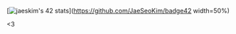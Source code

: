 <!---
AchioteTory/AchioteTory is a ✨ special ✨ repository because its `README.md` (this file) appears on your GitHub profile.
You can click the Preview link to take a look at your changes.
--->

[![jaeskim's 42 stats](https://badge42.herokuapp.com/api/stats/atory?privacyEmail=true)](https://github.com/JaeSeoKim/badge42 width=50%)

<3
